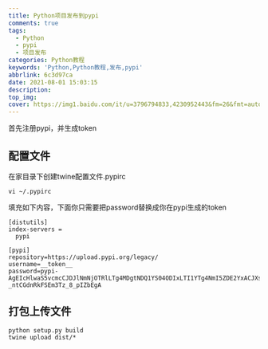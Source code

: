 ```yaml
---
title: Python项目发布到pypi
comments: true
tags:
  - Python
  - pypi
  - 项目发布
categories: Python教程
keywords: 'Python,Python教程,发布,pypi'
abbrlink: 6c3d97ca
date: 2021-08-01 15:03:15
description:
top_img:
cover: https://img1.baidu.com/it/u=3796794833,4230952443&fm=26&fmt=auto&gp=0.jpg
---
```


首先注册pypi，并生成token

## 配置文件
在家目录下创建twine配置文件.pypirc

```shell
vi ~/.pypirc
```

填充如下内容，下面你只需要把password替换成你在pypi生成的token

```shell
[distutils]
index-servers =
  pypi

[pypi]
repository=https://upload.pypi.org/legacy/
username=__token__
password=pypi-AgEIcHlwaS5vcmcCJDJlNmNjOTRlLTg4MDgtNDQ1YS04ODIxLTI1YTg4NmI5ZDE2YxACJXsicGVybWlzc2lbbnMiOiAidXNlciIsICJ26XJzdfsdfsfdsfdsfX0AAAYgVJykZg2EBQ_QsLIQ-_ntCGdnRkFSEm3Tz_8_pIZbEgA
```

## 打包上传文件

```shell
python setup.py build
twine upload dist/*
```


